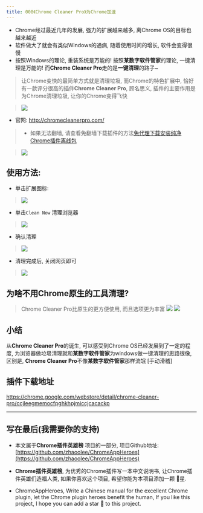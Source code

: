 ```yaml
---
title: 008《Chrome Cleaner Pro》为Chrome加速
---
```

- Chrome经过最近几年的发展, 强力的扩展越来越多, 离Chrome OS的目标也越来越近
- 软件做大了就会有类似Windows的通病, 随着使用时间的增长, 软件会变得很慢
- 按照Windows的理论, 重装系统是万能的! 按照**某数字软件管家**的理论, 一键清理是万能的! 而**Chrome Cleaner Pro**走的是**一键清理**的路子~

> 让Chrome变快的最简单方式就是清理垃圾, 而Chrome的特色扩展中, 恰好有一款评分很高的插件**Chrome Cleaner Pro**, 顾名思义, 插件的主要作用是为Chrome清理垃圾, 让你的Chrome变得飞快

> ![](https://www.v2fy.com/asset/008_chrome_cleaner_pro/282f321517e249968f349bda10a4f474.png)

- 官网: http://chromecleanerpro.com/

> - 如果无法翻墙, 请查看免翻墙下载插件的方法[免代理下载安装纯净Chrome插件离线包](https://www.jianshu.com/p/02115e262c4f)

> ![](https://www.v2fy.com/asset/008_chrome_cleaner_pro/bc1b9558c87a423abca709de742826e8.png)

## 使用方法:
- 单击扩展图标:

> ![](https://www.v2fy.com/asset/008_chrome_cleaner_pro/c39d0727962f4d8cada9975c72c04820.png)

- 单击`Clean Now` 清理浏览器

> ![](https://www.v2fy.com/asset/008_chrome_cleaner_pro/cc1f88ce77b646f2adbf9d62403e56ef.png)

- 确认清理

> ![](https://www.v2fy.com/asset/008_chrome_cleaner_pro/fccdf819bfa043dfb312a80995c858ee.png)

- 清理完成后, 关闭网页即可
> ![](https://www.v2fy.com/asset/008_chrome_cleaner_pro/6645ff81a6164660a5749a7a56ce8b1f.png)

## 为啥不用Chrome原生的工具清理?
> Chrome Cleaner Pro比原生的更方便使用, 而且选项更为丰富
> ![](https://www.v2fy.com/asset/008_chrome_cleaner_pro/0cf16026ce9247c49eebd7877d663559.png)
> ![](https://www.v2fy.com/asset/008_chrome_cleaner_pro/c8e36ef5fd1b47e19260eec271a5e608.png)

## 小结
从**Chrome Cleaner Pro**的诞生, 可以感受到Chrome OS已经发展到了一定的程度, 为浏览器做垃圾清理就和**某数字软件管家**为windows做一键清理的思路很像, 区别是, **Chrome Cleaner Pro**不像**某数字软件管家**那样流氓 [手动滑稽]


## 插件下载地址

https://chrome.google.com/webstore/detail/chrome-cleaner-pro/ccjleegmemocfpghkhpjmiccjcacackp


---

## 写在最后(我需要你的支持)
- 本文属于**Chrome插件英雄榜** 项目的一部分, 项目Github地址: [https://github.com/zhaoolee/ChromeAppHeroes](https://github.com/zhaoolee/ChromeAppHeroes)

- **Chrome插件英雄榜**, 为优秀的Chrome插件写一本中文说明书, 让Chrome插件英雄们造福人类, 如果你喜欢这个项目, 希望你能为本项目添加一颗 🌟星.

- ChromeAppHeroes, Write a Chinese manual for the excellent Chrome plugin, let the Chrome plugin heroes benefit the human, If you like this project, I hope you can add a star 🌟 to this project.
